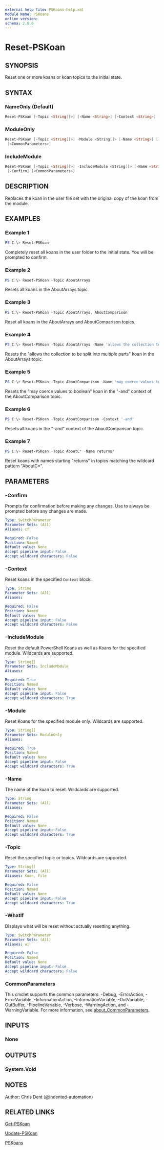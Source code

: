 ```yaml
---
external help file: PSKoans-help.xml
Module Name: PSKoans
online version:
schema: 2.0.0
---
```


# Reset-PSKoan

## SYNOPSIS

Reset one or more koans or koan topics to the initial state.

## SYNTAX

### NameOnly (Default)

```powershell
Reset-PSKoan [-Topic <String[]>] [-Name <String>] [-Context <String>] [-WhatIf] [-Confirm] [<CommonParameters>]
```

### ModuleOnly

```powershell
Reset-PSKoan [-Topic <String[]>] -Module <String[]> [-Name <String>] [-Context <String>] [-WhatIf] [-Confirm]
 [<CommonParameters>]
```

### IncludeModule

```powershell
Reset-PSKoan [-Topic <String[]>] -IncludeModule <String[]> [-Name <String>] [-Context <String>] [-WhatIf]
 [-Confirm] [<CommonParameters>]
```

## DESCRIPTION

Replaces the koan in the user file set with the original copy of the koan from the module.

## EXAMPLES

### Example 1

```powershell
PS C:\> Reset-PSKoan
```

Completely reset all koans in the user folder to the initial state.
You will be prompted to confirm.

### Example 2

```powershell
PS C:\> Reset-PSKoan -Topic AboutArrays
```

Resets all koans in the AboutArrays topic.

### Example 3

```powershell
PS C:\> Reset-PSKoan -Topic AboutArrays, AboutComparison
```

Reset all koans in the AboutArrays and AboutComparison topics.

### Example 4

```powershell
PS C:\> Reset-PSKoan -Topic AboutArrays -Name 'allows the collection to be split into multiple parts'
```

Resets the "allows the collection to be split into multiple parts" koan in the AboutArrays topic.

### Example 5

```powershell
PS C:\> Reset-PSKoan -Topic AboutComparison -Name 'may coerce values to boolean' -Context '-and'
```

Resets the "may coerce values to boolean" koan in the "-and" context of the AboutComparison topic.

### Example 6

```powershell
PS C:\> Reset-PSKoan -Topic AboutComparison -Context '-and'
```

Resets all koans in the "-and" context of the AboutComparison topic.

### Example 7

```powershell
PS C:\> Reset-PSKoan -Topic AboutC* -Name returns*
```

Reset koans with names starting "returns" in topics matching the wildcard pattern "AboutC*".

## PARAMETERS

### -Confirm

Prompts for confirmation before making any changes. Use to always be prompted before any changes are made.

```yaml
Type: SwitchParameter
Parameter Sets: (All)
Aliases: cf

Required: False
Position: Named
Default value: None
Accept pipeline input: False
Accept wildcard characters: False
```

### -Context

Reset koans in the specified `Context` block.

```yaml
Type: String
Parameter Sets: (All)
Aliases:

Required: False
Position: Named
Default value: None
Accept pipeline input: False
Accept wildcard characters: False
```

### -IncludeModule

Reset the default PowerShell Koans as well as Koans for the specified module.
Wildcards are supported.

```yaml
Type: String[]
Parameter Sets: IncludeModule
Aliases:

Required: True
Position: Named
Default value: None
Accept pipeline input: False
Accept wildcard characters: True
```

### -Module

Reset Koans for the specified module only.
Wildcards are supported.

```yaml
Type: String[]
Parameter Sets: ModuleOnly
Aliases:

Required: True
Position: Named
Default value: None
Accept pipeline input: False
Accept wildcard characters: True
```

### -Name

The name of the koan to reset.
Wildcards are supported.

```yaml
Type: String
Parameter Sets: (All)
Aliases:

Required: False
Position: Named
Default value: None
Accept pipeline input: False
Accept wildcard characters: True
```

### -Topic

Reset the specified topic or topics.
Wildcards are supported.

```yaml
Type: String[]
Parameter Sets: (All)
Aliases: Koan, File

Required: False
Position: Named
Default value: None
Accept pipeline input: False
Accept wildcard characters: True
```

### -WhatIf

Displays what will be reset without actually resetting anything.

```yaml
Type: SwitchParameter
Parameter Sets: (All)
Aliases: wi

Required: False
Position: Named
Default value: None
Accept pipeline input: False
Accept wildcard characters: False
```

### CommonParameters

This cmdlet supports the common parameters: -Debug, -ErrorAction, -ErrorVariable, -InformationAction, -InformationVariable, -OutVariable, -OutBuffer, -PipelineVariable, -Verbose, -WarningAction, and -WarningVariable. For more information, see [about_CommonParameters](http://go.microsoft.com/fwlink/?LinkID=113216).

## INPUTS

### None

## OUTPUTS

### System.Void

## NOTES

Author: Chris Dent (@indented-automation)

## RELATED LINKS

[Get-PSKoan](https://github.com/vexx32/PSKoans/tree/main/docs/Get-PSKoan.md)

[Update-PSKoan](https://github.com/vexx32/PSKoans/tree/main/docs/Update-PSKoan.md)

[PSKoans](https://github.com/vexx32/PSKoans/tree/main/docs/PSKoans.md)
